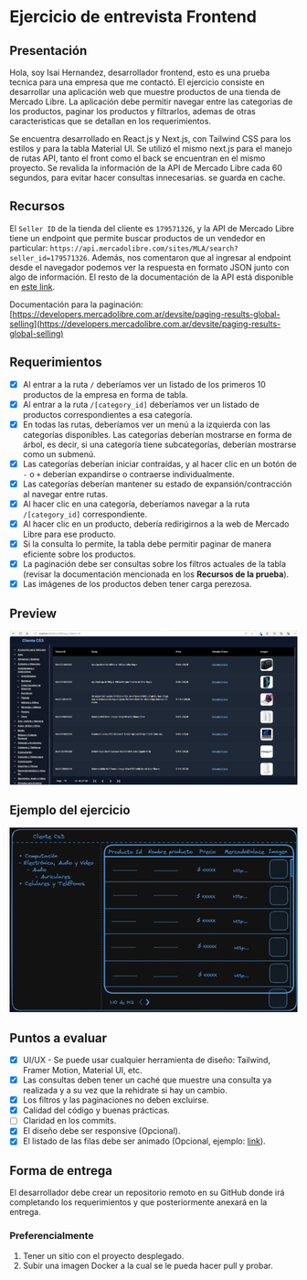 
# Ejercicio de entrevista Frontend

## Presentación

Hola, soy Isai Hernandez, desarrollador frontend, esto es una prueba tecnica para una empresa que me contactó. El ejercicio consiste en desarrollar una aplicación web que muestre productos de una tienda de Mercado Libre. La aplicación debe permitir navegar entre las categorias de los productos, paginar los productos y filtrarlos, ademas de otras caracteristicas que se detallan en los requerimientos.

Se encuentra desarrollado en React.js y Next.js, con Tailwind CSS para los estilos y para la tabla Material UI.
Se utilizó el mismo next.js para el manejo de rutas API, tanto el front como el back se encuentran en el mismo proyecto.
Se revalida la información de la API de Mercado Libre cada 60 segundos, para evitar hacer consultas innecesarias. se guarda en cache.

## Recursos

El `Seller ID` de la tienda del cliente es `179571326`, y la API de Mercado Libre tiene un endpoint que permite buscar productos de un vendedor en particular: `https://api.mercadolibre.com/sites/MLA/search?seller_id=179571326`. Además, nos comentaron que al ingresar al endpoint desde el navegador podemos ver la respuesta en formato JSON junto con algo de información. El resto de la documentación de la API está disponible en [este link](https://developers.mercadolibre.com.ar/es_ar/items-y-busquedas).

Documentación para la paginación: [https://developers.mercadolibre.com.ar/devsite/paging-results-global-selling](https://developers.mercadolibre.com.ar/devsite/paging-results-global-selling)

## Requerimientos

- [x] Al entrar a la ruta `/` deberíamos ver un listado de los primeros 10 productos de la empresa en forma de tabla.
- [x] Al entrar a la ruta `/[category_id]` deberíamos ver un listado de productos correspondientes a esa categoría.
- [x] En todas las rutas, deberíamos ver un menú a la izquierda con las categorías disponibles. Las categorías deberían mostrarse en forma de árbol, es decir, si una categoría tiene subcategorías, deberían mostrarse como un submenú.
- [x] Las categorías deberían iniciar contraídas, y al hacer clic en un botón de `-` o `+` deberían expandirse o contraerse individualmente.
- [x] Las categorías deberían mantener su estado de expansión/contracción al navegar entre rutas.
- [x] Al hacer clic en una categoría, deberíamos navegar a la ruta `/[category_id]` correspondiente.
- [x] Al hacer clic en un producto, debería redirigirnos a la web de Mercado Libre para ese producto.
- [x] Si la consulta lo permite, la tabla debe permitir paginar de manera eficiente sobre los productos.
- [x] La paginación debe ser consultas sobre los filtros actuales de la tabla (revisar la documentación mencionada en los **Recursos de la prueba**).
- [x] Las imágenes de los productos deben tener carga perezosa.

## Preview

![Preview](preview.png)

## Ejemplo del ejercicio

![Untitled](example-wireframe.png)

## Puntos a evaluar

- [x] UI/UX - Se puede usar cualquier herramienta de diseño: Tailwind, Framer Motion, Material UI, etc.
- [x] Las consultas deben tener un caché que muestre una consulta ya realizada y a su vez que la rehidrate si hay un cambio.
- [x] Los filtros y las paginaciones no deben excluirse.
- [x] Calidad del código y buenas prácticas.
- [ ] Claridad en los commits.
- [x] El diseño debe ser responsive (Opcional).
- [x] El listado de las filas debe ser animado (Opcional, ejemplo: [link](https://github.com/TanStack/table/discussions/2386)).

## Forma de entrega

El desarrollador debe crear un repositorio remoto en su GitHub donde irá completando los requerimientos y que posteriormente anexará en la entrega.

### Preferencialmente

1. Tener un sitio con el proyecto desplegado.
2. Subir una imagen Docker a la cual se le pueda hacer pull y probar.
